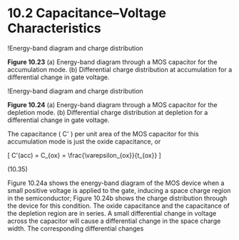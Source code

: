 # 10.2 Capacitance–Voltage Characteristics

!Energy-band diagram and charge distribution

**Figure 10.23** (a) Energy-band diagram through a MOS capacitor for the accumulation mode. (b) Differential charge distribution at accumulation for a differential change in gate voltage.

!Energy-band diagram and charge distribution

**Figure 10.24** (a) Energy-band diagram through a MOS capacitor for the depletion mode. (b) Differential charge distribution at depletion for a differential change in gate voltage.

The capacitance \( C' \) per unit area of the MOS capacitor for this accumulation mode is just the oxide capacitance, or

\[
C'(acc) = C_{ox} = \frac{\varepsilon_{ox}}{t_{ox}}
\]

(10.35)

Figure 10.24a shows the energy-band diagram of the MOS device when a small positive voltage is applied to the gate, inducing a space charge region in the semiconductor; Figure 10.24b shows the charge distribution through the device for this condition. The oxide capacitance and the capacitance of the depletion region are in series. A small differential change in voltage across the capacitor will cause a differential change in the space charge width. The corresponding differential changes